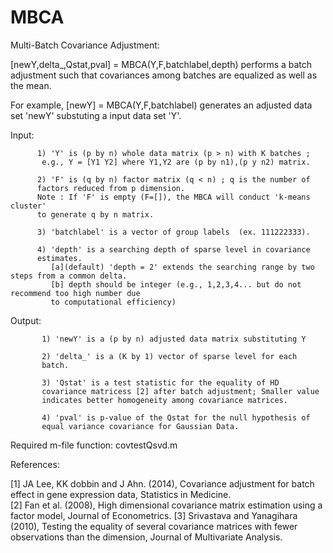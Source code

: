 # MBCA
Multi-Batch Covariance Adjustment:

   [newY,delta_,Qstat,pval] = MBCA(Y,F,batchlabel,depth) performs a batch
   adjustment such that covariances among batches are equalized as well as the mean.

   For example, [newY] = MBCA(Y,F,batchlabel) generates an adjusted data
   set 'newY' substuting a input data set 'Y'.

   Input: 

          1) 'Y' is (p by n) whole data matrix (p > n) with K batches ; 
           e.g., Y = [Y1 Y2] where Y1,Y2 are (p by n1),(p y n2) matrix.
          
          2) 'F' is (q by n) factor matrix (q < n) ; q is the number of
          factors reduced from p dimension.
          Note : If 'F' is empty (F=[]), the MBCA will conduct 'k-means cluster'
          to generate q by n matrix. 
             
          3) 'batchlabel' is a vector of group labels  (ex. 111222333).

          4) 'depth' is a searching depth of sparse level in covariance
          estimates.
             [a](default) 'depth = 2' extends the searching range by two steps from a common delta.
             [b] depth should be integer (e.g., 1,2,3,4... but do not recommend too high number due
             to computational efficiency)
         
   Output: 

           1) 'newY' is a (p by n) adjusted data matrix substituting Y
           
           2) 'delta_' is a (K by 1) vector of sparse level for each
           batch.

           3) 'Qstat' is a test statistic for the equality of HD
           covariance matricess [2] after batch adjustment; Smaller value
           indicates better homogeneity among covariance matrices.                

           4) 'pval' is p-value of the Qstat for the null hypothesis of
           equal variance covariance for Gaussian Data.
        
   Required m-file function: covtestQsvd.m

   References:

   [1] JA Lee, KK dobbin and J Ahn. (2014), Covariance adjustment for batch effect in gene expression data, Statistics in Medicine.   
   [2] Fan et al. (2008), High dimensional covariance matrix estimation using a factor model, Journal of Econometrics.
   [3] Srivastava and Yanagihara (2010), Testing the equality of several covariance matrices with fewer observations than the dimension, Journal
   of Multivariate Analysis.

